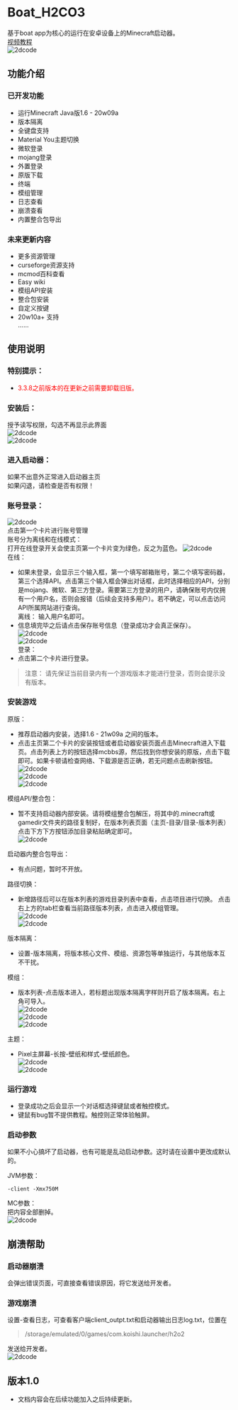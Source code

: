 # Boat_H2CO3  
基于boat app为核心的运行在安卓设备上的Minecraft启动器。  
[视频教程](https://m.bilibili.com/video/BV1TM4y1N7j2?p=1&share_medium=android&share_plat=android&share_source=COPY&share_tag=s_i&timestamp=1627515206&unique_k=ea3HRj&share_times=1)  
![2dcode](./markdown/author.jpg)  
## 功能介绍  

### 已开发功能  

* 运行Minecraft Java版1.6 - 20w09a  
* 版本隔离  
* 全键盘支持  
* Material You主题切换  
* 微软登录  
* mojang登录  
* 外置登录  
* 原版下载  
* 终端  
* 模组管理  
* 日志查看  
* 崩溃查看  
* 内置整合包导出  

### 未来更新内容

* 更多资源管理
* curseforge资源支持  
* mcmod百科查看  
* Easy wiki  
* 模组API安装  
* 整合包安装  
* 自定义按键  
* 20w10a+ 支持  
......  

## 使用说明  

### 特别提示：  

* <font color=#FF000 >3.3.8之前版本的在更新之前需要卸载旧版。</font>  

### 安装后：  

授予读写权限，勾选不再显示此界面  
![2dcode](./markdown/1.png)  
![2dcode](./markdown/2.png)  

### 进入启动器：  

如果不出意外正常进入启动器主页  
如果闪退，请检查是否有权限！  

### 账号登录：  

![2dcode](./markdown/10.png)  
点击第一个卡片进行账号管理  
账号分为离线和在线模式：   
打开在线登录开关会使主页第一个卡片变为绿色，反之为蓝色。 
 ![2dcode](./markdown/20.png)  
在线：  
* 如果未登录，会显示三个输入框，第一个填写邮箱账号，第二个填写密码器，第三个选择API。点击第三个输入框会弹出对话框，此时选择相应的API，分别是mojang、微软、第三方登录。需要第三方登录的用户，请确保账号内仅拥有一个用户名，否则会报错（后续会支持多用户）。若不确定，可以点击访问API所属网站进行查询。  
离线： 输入用户名即可。  
* 信息填完毕之后请点击保存账号信息（登录成功才会真正保存）。  
![2dcode](./markdown/4.png)  
![2dcode](./markdown/5.png)  
登录：  
* 点击第二个卡片进行登录。  
> 注意： 请先保证当前目录内有一个游戏版本才能进行登录，否则会提示没有版本。  

### 安装游戏  

原版：  
* 推荐启动器内安装，选择1.6 - 21w09a 之间的版本。  
* 点击主页第二个卡片的安装按钮或者启动器安装页面点击Minecraft进入下载页。点击列表上方的按钮选择mcbbs源，然后找到你想安装的原版，点击下载即可。如果卡顿请检查网络、下载源是否正确，若无问题点击刷新按钮。  
![2dcode](./markdown/6.png)  
![2dcode](./markdown/7.png)  
![2dcode](./markdown/8.png)  

模组API/整合包：  
* 暂不支持启动器内部安装。请将模组整合包解压，将其中的.minecraft或gamedir文件夹的路径复制好，在版本列表页面（主页-目录/目录-版本列表）点击下方下方按钮添加目录粘贴确定即可。  
![2dcode](./markdown/9.png)  

启动器内整合包导出：  
* 有点问题，暂时不开放。  

路径切换：  
* 新增路径后可以在版本列表的游戏目录列表中查看，点击项目进行切换。 点击右上方的tab栏查看当前路径版本列表，点击进入模组管理。  
![2dcode](./markdown/11.png)  
![2dcode](./markdown/12.png)  

版本隔离：  
* 设置-版本隔离，将版本核心文件、模组、资源包等单独运行，与其他版本互不干扰。  

模组： 
* 版本列表-点击版本进入，若标题出现版本隔离字样则开启了版本隔离。右上角可导入。   
![2dcode](./markdown/13.png)  
![2dcode](./markdown/14.png)  
![2dcode](./markdown/15.png)  

主题： 
* Pixel主屏幕-长按-壁纸和样式-壁纸颜色。   
![2dcode](./markdown/16.png)  
![2dcode](./markdown/19.png)  

### 运行游戏  

* 登录成功之后会显示一个对话框选择键鼠或者触控模式。
* 键鼠有bug暂不提供教程。触控则正常体验触屏。  

### 启动参数

如果不小心搞坏了启动器，也有可能是乱动启动参数。这时请在设置中更改成默认的。  

JVM参数：  
```
-client -Xmx750M
```
MC参数：  
把内容全部删掉。  
![2dcode](./markdown/17.png)  

## 崩溃帮助  

### 启动器崩溃  

会弹出错误页面，可直接查看错误原因，将它发送给开发者。  

### 游戏崩溃  

设置-查看日志，可查看客户端client_outpt.txt和启动器输出日志log.txt，位置在  
> /storage/emulated/0/games/com.koishi.launcher/h2o2  

发送给开发者。  
![2dcode](./markdown/18.png)  

## 版本1.0  
* 文档内容会在后续功能加入之后持续更新。  

